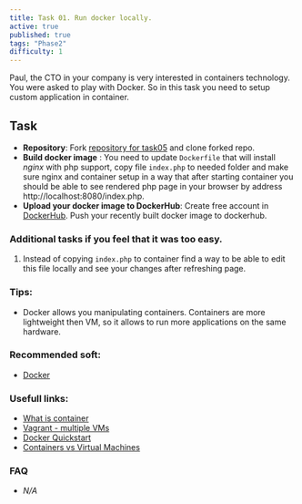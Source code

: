 ```yaml
---
title: Task 01. Run docker locally.
active: true
published: true
tags: "Phase2"
difficulty: 1
---
```


Paul, the CTO in your company is very interested in containers technology. You were asked to play with Docker. So in this task you need to setup custom application in container.
<!--more-->

## Task

* **Repository**: Fork [repository for task05](https://github.com/learningdevops-makvaz-com/phase02_task01) and clone forked repo.
* **Build docker image** : You need to update `Dockerfile` that will install *nginx* with php support, copy file `index.php` to needed folder and make sure nginx and container setup in a way that after starting container you should be able to see rendered php page in your browser by address http://localhost:8080/index.php.
* **Upload your docker image to DockerHub**: Create free account in [DockerHub](https://hub.docker.com/signup). Push your recently built docker image to dockerhub.

### Additional tasks if you feel that it was too easy.
1. Instead of copying `index.php` to container find a way to be able to edit this file locally and see your changes after refreshing page.

### Tips:

* Docker allows you manipulating containers. Containers are more lightweight then VM, so it allows to run more applications on the same hardware.

### Recommended soft:

* [Docker](https://www.docker.com/)

### Usefull links:

* [What is container](https://www.docker.com/resources/what-container)
* [Vagrant - multiple VMs](https://www.vagrantup.com/docs/multi-machine)
* [Docker Quickstart](https://docs.docker.com/get-started/)
* [Containers vs Virtual Machines](https://blog.netapp.com/blogs/containers-vs-vms/)

### FAQ

* *N/A*
